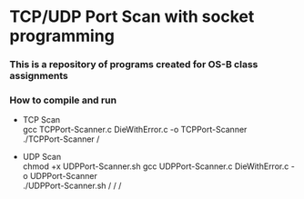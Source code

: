 # TCP/UDP Port Scan with socket programming

### This is a repository of programs created for OS-B class assignments

### How to compile and run
- TCP Scan<br>
gcc TCPPort-Scanner.c DieWithError.c -o TCPPort-Scanner<br>
./TCPPort-Scanner /<servIP/>


- UDP Scan<br>
chmod +x UDPPort-Scanner.sh
gcc UDPPort-Scanner.c DieWithError.c -o UDPPort-Scanner<br>
./UDPPort-Scanner.sh /<servIP/> /<startPort/> /<endPort/>
